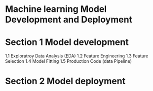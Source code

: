 # Machine learning Model Development and Deployment

# Section 1 Model development

  1.1 Exploratroy Data Analysis (EDA)
  1.2 Feature Engineering
  1.3 Feature Selection
  1.4 Model Fitting
  1.5 Production Code (data Pipeline)
   
# Section 2 Model deployment
